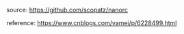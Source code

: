 source: https://github.com/scopatz/nanorc  

reference: https://www.cnblogs.com/vamei/p/6228499.html
